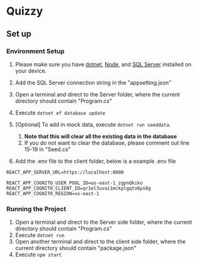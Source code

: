 # Quizzy

## Set up

### Environment Setup

1. Please make sure you have [dotnet](https://dotnet.microsoft.com/en-us/download), [Node](https://nodejs.org/en/download/), and [SQL Server](https://www.microsoft.com/en-us/sql-server/sql-server-downloads) installed on your device.
2. Add the SQL Server connection string in the "appsetting.json"
3. Open a terminal and direct to the Server folder, where the current directory should contain "Program.cs"
4. Execute `dotnet ef database update`
5. [Optional] To add in mock data, execute `dotnet run seeddata`. 
   1. **Note that this will clear all the existing data in the database**
   2. If you do not want to clear the database, please comment out line 15-19 in "Seed.cs"

6. Add the .env file to the client folder, below is a example .env file

```
REACT_APP_SERVER_URL=https://localhost:8000

REACT_APP_COGNITO_USER_POOL_ID=us-east-1_zgpnQkiko
REACT_APP_COGNITO_CLIENT_ID=qr1el3uvai1mckplgqto6ps8g
REACT_APP_COGNITO_REGION=us-east-1
```

### Running the Project

1. Open a terminal and direct to the Server side folder, where the current directory should contain "Program.cs"
2. Execute `dotnet run`
3. Open another terminal and direct to the client side folder, where the current directory should contain "package.json"
4. Execute `npm start`